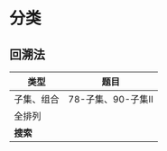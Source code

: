 # 分类

## 回溯法

| 类型       | 题目               |
| ---------- | ------------------ |
| 子集、组合 | 78-子集、90-子集II |
| 全排列     |                    |
| **搜索**   |                    |

